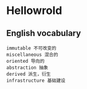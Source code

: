 # Hellowrold
## English vocabulary
```
immutable 不可改变的
miscellaneous 混合的
oriented 导向的
abstraction 抽象
derived 派生，衍生
infrastructure 基础建设
```
